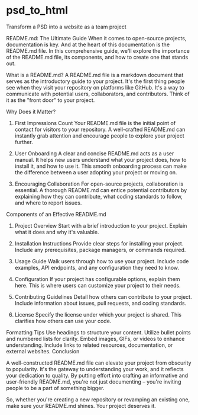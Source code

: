 # psd_to_html
Transform a PSD into a website as a team project






README.md: The Ultimate Guide
When it comes to open-source projects, documentation is key. And at the heart of this documentation is the README.md file. 
In this comprehensive guide, we'll explore the importance of the README.md file, its components, and how to create one that stands out.

What is a README.md?
A README.md file is a markdown document that serves as the introductory guide to your project. 
It's the first thing people see when they visit your repository on platforms like GitHub. 
It's a way to communicate with potential users, collaborators, and contributors. Think of it as the "front door" to your project.

Why Does it Matter?
1. First Impressions Count
Your README.md file is the initial point of contact for visitors to your repository. 
A well-crafted README.md can instantly grab attention and encourage people to explore your project further.

2. User Onboarding
A clear and concise README.md acts as a user manual. It helps new users understand what your project does, how to install it, and how to use it. 
This smooth onboarding process can make the difference between a user adopting your project or moving on.


3. Encouraging Collaboration
For open-source projects, collaboration is essential. A thorough README.md can entice potential contributors 
by explaining how they can contribute, what coding standards to follow, and where to report issues.

Components of an Effective README.md
1. Project Overview
Start with a brief introduction to your project. Explain what it does and why it's valuable.

2. Installation Instructions
Provide clear steps for installing your project. Include any prerequisites, package managers, or commands required.

3. Usage Guide
Walk users through how to use your project. Include code examples, API endpoints, and any configuration they need to know.


4. Configuration
If your project has configurable options, explain them here. This is where users can customize your project to their needs.

5. Contributing Guidelines
Detail how others can contribute to your project. Include information about issues, pull requests, and coding standards.

6. License
Specify the license under which your project is shared. This clarifies how others can use your code.

Formatting Tips
Use headings to structure your content.
Utilize bullet points and numbered lists for clarity.
Embed images, GIFs, or videos to enhance understanding.
Include links to related resources, documentation, or external websites.
Conclusion

A well-constructed README.md file can elevate your project from obscurity to popularity. It's the gateway to understanding your work,
 and it reflects your dedication to quality. By putting effort into crafting an informative and user-friendly README.md, 
you're not just documenting – you're inviting people to be a part of something bigger.

So, whether you're creating a new repository or revamping an existing one, make sure your README.md shines. Your project deserves it.
